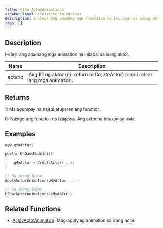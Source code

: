 ```yaml
---
title: ClearActorAnimations
sidebar_label: ClearActorAnimations
description: I-clear ang anumang mga animation na inilapat sa isang aktor.
tags: []
---
```


<VersionWarn version='SA-MP 0.3.7' />

## Description

I-clear ang anumang mga animation na inilapat sa isang aktor.

| Name    | Description                                                                |
| ------- | -------------------------------------------------------------------------- |
| actorid | Ang ID ng aktor (ni-return ni CreateActor) para i-clear ang mga animation. |

## Returns

1: Matagumpay na naisakatuparan ang function.

0: Nabigo ang function na isagawa. Ang aktor na tinukoy ay wala.

## Examples

```c
new gMyActor;

public OnGameModeInit()
{
    gMyActor = CreateActor(...);
}

// Sa ibang lugar
ApplyActorAnimation(gMyActor, ...);

// Sa ibang lugar
ClearActorAnimations(gMyActor);
```

## Related Functions

- [ApplyActorAnimation](ApplyActorAnimation): Mag-apply ng animation sa isang actor.